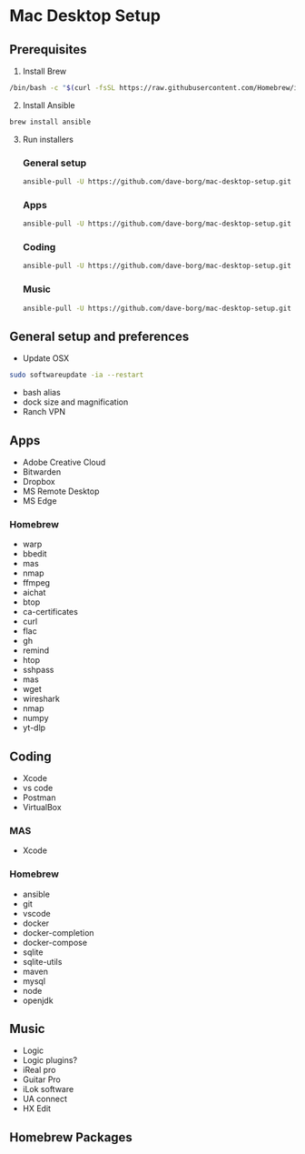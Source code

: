 # Mac Desktop Setup

## Prerequisites 

1. Install Brew

```bash
/bin/bash -c "$(curl -fsSL https://raw.githubusercontent.com/Homebrew/install/HEAD/install.sh)"
```

2. Install Ansible

```bash
brew install ansible
```

3. Run installers

    ### General setup
    ```bash
    ansible-pull -U https://github.com/dave-borg/mac-desktop-setup.git -d /Users/dborgees/mac-desktop-setup general-setup/playbook.yaml --ask-become-pass
    ```

    ### Apps
    ```bash
    ansible-pull -U https://github.com/dave-borg/mac-desktop-setup.git -d /Users/dborgees/mac-desktop-setup apps/playbook.yaml --ask-become-pass
    ```

    ### Coding
    ```bash
    ansible-pull -U https://github.com/dave-borg/mac-desktop-setup.git
    ```

    ### Music

    ```bash
    ansible-pull -U https://github.com/dave-borg/mac-desktop-setup.git
    ```

## General setup and preferences
- Update OSX
```bash
sudo softwareupdate -ia --restart
```

- bash alias
- dock size and magnification
- Ranch VPN

## Apps
- Adobe Creative Cloud
- Bitwarden
- Dropbox
- MS Remote Desktop
- MS Edge



### Homebrew
- warp
- bbedit
- mas
- nmap
- ffmpeg
- aichat
- btop
- ca-certificates
- curl
- flac
- gh
- remind
- htop
- sshpass
- mas
- wget
- wireshark
- nmap
- numpy
- yt-dlp


## Coding
- Xcode
- vs code
- Postman
- VirtualBox

### MAS
- Xcode


### Homebrew
- ansible
- git
- vscode
- docker
- docker-completion
- docker-compose
- sqlite
- sqlite-utils
- maven
- mysql
- node
- openjdk

## Music
- Logic
- Logic plugins?
- iReal pro
- Guitar Pro
- iLok software
- UA connect
- HX Edit


## Homebrew Packages

